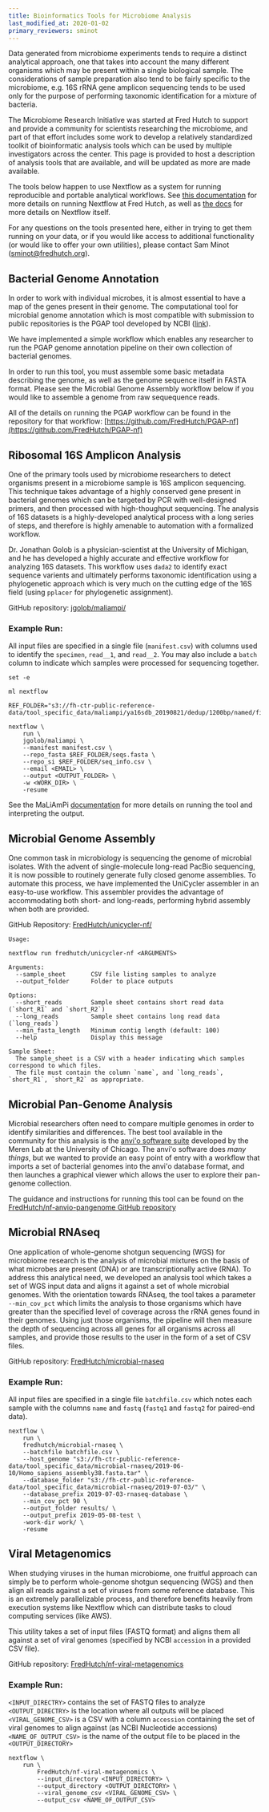 ```yaml
---
title: Bioinformatics Tools for Microbiome Analysis
last_modified_at: 2020-01-02
primary_reviewers: sminot
---
```


Data generated from microbiome experiments tends to require a distinct analytical
approach, one that takes into account the many different organisms which may be
present within a single biological sample. The considerations of sample preparation
also tend to be fairly specific to the microbiome, e.g. 16S rRNA gene amplicon
sequencing tends to be used only for the purpose of performing taxonomic identification
for a mixture of bacteria.

The Microbiome Research Initiative was started at Fred Hutch to support and provide
a community for scientists researching the microbiome, and part of that effort
includes some work to develop a relatively standardized toolkit of bioinformatic
analysis tools which can be used by multiple investigators across the center. This
page is provided to host a description of analysis tools that are available, and
will be updated as more are made available. 

The tools below happen to use Nextflow as a system for running reproducible and
portable analytical workflows. 
See [this documentation](https://sciwiki.fredhutch.org/compdemos/nextflow/) 
for more details on running Nextflow at Fred Hutch, as well as 
[the docs](https://www.nextflow.io/) for more details on Nextflow itself.

For any questions on the tools presented here, either in trying to get them running
on your data, or if you would like access to additional functionality (or would like
to offer your own utilities), please contact Sam Minot (sminot@fredhutch.org).

## Bacterial Genome Annotation

In order to work with individual microbes, it is almost essential to have a map
of the genes present in their genome. The computational tool for microbial genome
annotation which is most compatible with submission to public repositories is the
PGAP tool developed by NCBI ([link](https://github.com/ncbi/pgap)). 

We have implemented a simple workflow which enables any researcher to run the PGAP
genome annotation pipeline on their own collection of bacterial genomes.

In order to run this tool, you must assemble some basic metadata describing the
genome, as well as the genome sequence itself in FASTA format. Please see the
Microbial Genome Assembly workflow below if you would like to assemble a genome
from raw sequequence reads.

All of the details on running the PGAP workflow can be found in the repository
for that workflow: [https://github.com/FredHutch/PGAP-nf](https://github.com/FredHutch/PGAP-nf)


## Ribosomal 16S Amplicon Analysis

One of the primary tools used by microbiome researchers to detect organisms present
in a microbiome sample is 16S amplicon sequencing. This technique takes advantage of
a highly conserved gene present in bacterial genomes which can be targeted by PCR
with well-designed primers, and then processed with high-thoughput sequencing. The
analysis of 16S datasets is a highly-developed analytical process with a long series
of steps, and therefore is highly amenable to automation with a formalized workflow.

Dr. Jonathan Golob is a physician-scientist at the University of Michigan, and he
has developed a highly accurate and effective workflow for analyzing 16S datasets.
This workflow uses `dada2` to identify exact sequence varients and ultimately 
performs taxonomic identification using a phylogenetic approach which is very much
on the cutting edge of the 16S field (using `pplacer` for phylogenetic assignment).

GitHub repository: [jgolob/maliampi/](https://github.com/jgolob/maliampi/)

### Example Run:

All input files are specified in a single file (`manifest.csv`) with columns used to
identify the `specimen`, `read__1`, and `read__2`. You may also include a `batch` 
column to indicate which samples were processed for sequencing together. 

```
set -e

ml nextflow

REF_FOLDER="s3://fh-ctr-public-reference-data/tool_specific_data/maliampi/ya16sdb_20190821/dedup/1200bp/named/filtered"

nextflow \
    run \
    jgolob/maliampi \
    --manifest manifest.csv \
    --repo_fasta $REF_FOLDER/seqs.fasta \
    --repo_si $REF_FOLDER/seq_info.csv \
    --email <EMAIL> \
    --output <OUTPUT_FOLDER> \
    -w <WORK_DIR> \
    -resume
```

See the MaLiAmPi [documentation](https://github.com/jgolob/maliampi/) for more
details on running the tool and interpreting the output. 

## Microbial Genome Assembly

One common task in microbiology is sequencing the genome of microbial isolates.
With the advent of single-molecule long-read PacBio sequencing, it is now possible
to routinely generate fully closed genome assemblies. To automate this process, we
have implemented the UniCycler assembler in an easy-to-use workflow. This assembler
provides the advantage of accommodating both short- and long-reads, performing
hybrid assembly when both are provided. 

GitHub Repository: [FredHutch/unicycler-nf/](https://github.com/FredHutch/unicycler-nf/)

```
Usage:

nextflow run fredhutch/unicycler-nf <ARGUMENTS>

Arguments:
  --sample_sheet       CSV file listing samples to analyze
  --output_folder      Folder to place outputs

Options:
  --short_reads        Sample sheet contains short read data (`short_R1` and `short_R2`)
  --long_reads         Sample sheet contains long read data (`long_reads`)
  --min_fasta_length   Minimum contig length (default: 100)
  --help               Display this message

Sample Sheet:
  The sample_sheet is a CSV with a header indicating which samples correspond to which files.
  The file must contain the column `name`, and `long_reads`, `short_R1`, `short_R2` as appropriate.
```

## Microbial Pan-Genome Analysis

Microbial researchers often need to compare multiple genomes in order to identify
similarities and differences. The best tool available in the community for this analysis
is the [anvi'o software suite](http://merenlab.org/software/anvio/) developed by the 
Meren Lab at the University of Chicago. The anvi'o software does _many things_, but
we wanted to provide an easy point of entry with a workflow that imports a set of 
bacterial genomes into the anvi'o database format, and then launches a graphical viewer
which allows the user to explore their pan-genome collection. 

The guidance and instructions for running this tool can be found on the
[FredHutch/nf-anvio-pangenome GitHub repository](https://github.com/FredHutch/nf-anvio-pangenome)


## Microbial RNAseq

One application of whole-genome shotgun sequencing (WGS) for microbiome research
is the analysis of microbial mixtures on the basis of what microbes are present
(DNA) or are transcriptionally active (RNA). To address this analytical need, we
developed an analysis tool which takes a set of WGS input data and aligns it against
a set of whole microbial genomes. With the orientation towards RNAseq, the tool
takes a parameter `--min_cov_pct` which limits the analysis to those organisms
which have greater than the specified level of coverage across the rRNA genes found
in their genomes. Using just those organisms, the pipeline will then measure the
depth of sequencing across all genes for all organisms across all samples, and provide
those results to the user in the form of a set of CSV files.

GitHub repository: [FredHutch/microbial-rnaseq](https://github.com/FredHutch/microbial-rnaseq)

### Example Run:

All input files are specified in a single file `batchfile.csv` which notes each
sample with the columns `name` and `fastq` (`fastq1` and `fastq2` for paired-end
data).

```
nextflow \
    run \
    fredhutch/microbial-rnaseq \
    --batchfile batchfile.csv \
    --host_genome "s3://fh-ctr-public-reference-data/tool_specific_data/microbial-rnaseq/2019-06-10/Homo_sapiens_assembly38.fasta.tar" \
    --database_folder "s3://fh-ctr-public-reference-data/tool_specific_data/microbial-rnaseq/2019-07-03/" \
    --database_prefix 2019-07-03-rnaseq-database \
    --min_cov_pct 90 \
    --output_folder results/ \
    --output_prefix 2019-05-08-test \
    -work-dir work/ \
    -resume
```

## Viral Metagenomics

When studying viruses in the human microbiome, one fruitful approach can simply be to
perform whole-genome shotgun sequencing (WGS) and then align all reads against a set of
viruses from some reference database. This is an extremely parallelizable process, and 
therefore benefits heavily from execution systems like Nextflow which can distribute
tasks to cloud computing services (like AWS). 

This utility takes a set of input files (FASTQ format) and aligns them all against a set
of viral genomes (specified by NCBI `accession` in a provided CSV file).

GitHub repository: [FredHutch/nf-viral-metagenomics](https://github.com/FredHutch/nf-viral-metagenomics)

### Example Run:

`<INPUT_DIRECTRY>` contains the set of FASTQ files to analyze
`<OUTPUT_DIRECTRY>` is the location where all outputs will be placed
`<VIRAL_GENOME_CSV>` is a CSV with a column `accession` containing the set of viral genomes to align against (as NCBI Nucleotide accessions)
`<NAME_OF_OUTPUT_CSV>` is the name of the output file to be placed in the `<OUTPUT_DIRECTORY>`

```
nextflow \
    run \
        FredHutch/nf-viral-metagenomics \
        --input_directory <INPUT_DIRECTORY> \
        --output_directory <OUTPUT_DIRECTORY> \
        --viral_genome_csv <VIRAL_GENOME_CSV> \
        --output_csv <NAME_OF_OUTPUT_CSV>
```

